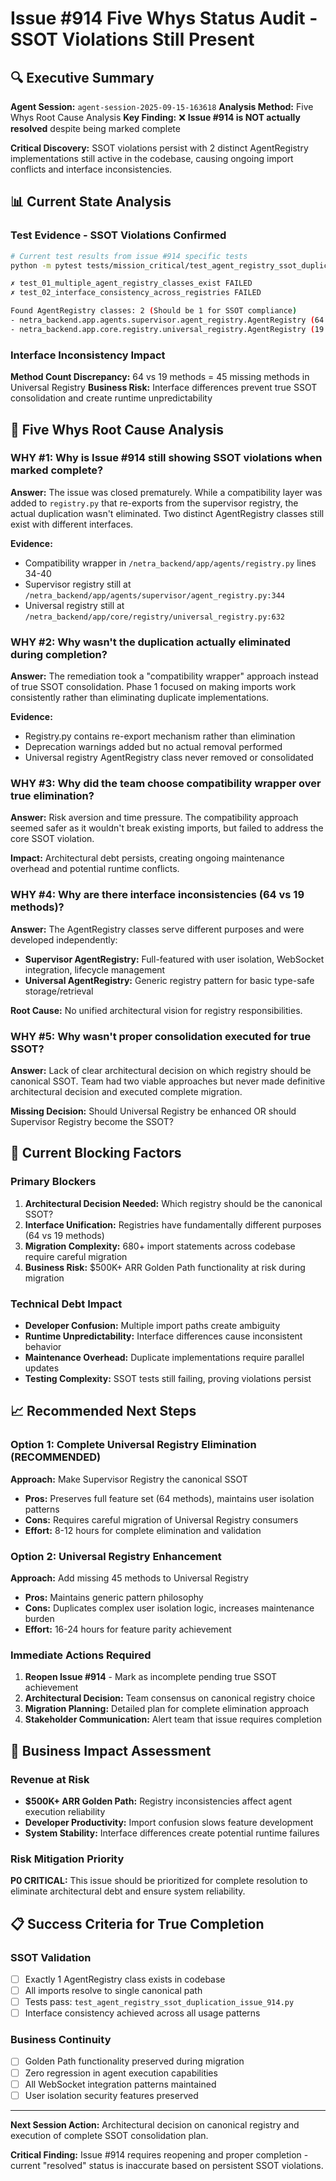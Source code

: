 # Issue #914 Five Whys Status Audit - SSOT Violations Still Present

## 🔍 Executive Summary

**Agent Session:** `agent-session-2025-09-15-163618`
**Analysis Method:** Five Whys Root Cause Analysis
**Key Finding:** ❌ **Issue #914 is NOT actually resolved** despite being marked complete

**Critical Discovery:** SSOT violations persist with 2 distinct AgentRegistry implementations still active in the codebase, causing ongoing import conflicts and interface inconsistencies.

## 📊 Current State Analysis

### Test Evidence - SSOT Violations Confirmed
```bash
# Current test results from issue #914 specific tests
python -m pytest tests/mission_critical/test_agent_registry_ssot_duplication_issue_914.py -v

✗ test_01_multiple_agent_registry_classes_exist FAILED
✗ test_02_interface_consistency_across_registries FAILED

Found AgentRegistry classes: 2 (Should be 1 for SSOT compliance)
- netra_backend.app.agents.supervisor.agent_registry.AgentRegistry (64 methods)
- netra_backend.app.core.registry.universal_registry.AgentRegistry (19 methods)
```

### Interface Inconsistency Impact
**Method Count Discrepancy:** 64 vs 19 methods = 45 missing methods in Universal Registry
**Business Risk:** Interface differences prevent true SSOT consolidation and create runtime unpredictability

## 🔬 Five Whys Root Cause Analysis

### WHY #1: Why is Issue #914 still showing SSOT violations when marked complete?
**Answer:** The issue was closed prematurely. While a compatibility layer was added to `registry.py` that re-exports from the supervisor registry, the actual duplication wasn't eliminated. Two distinct AgentRegistry classes still exist with different interfaces.

**Evidence:**
- Compatibility wrapper in `/netra_backend/app/agents/registry.py` lines 34-40
- Supervisor registry still at `/netra_backend/app/agents/supervisor/agent_registry.py:344`
- Universal registry still at `/netra_backend/app/core/registry/universal_registry.py:632`

### WHY #2: Why wasn't the duplication actually eliminated during completion?
**Answer:** The remediation took a "compatibility wrapper" approach instead of true SSOT consolidation. Phase 1 focused on making imports work consistently rather than eliminating duplicate implementations.

**Evidence:**
- Registry.py contains re-export mechanism rather than elimination
- Deprecation warnings added but no actual removal performed
- Universal registry AgentRegistry class never removed or consolidated

### WHY #3: Why did the team choose compatibility wrapper over true elimination?
**Answer:** Risk aversion and time pressure. The compatibility approach seemed safer as it wouldn't break existing imports, but failed to address the core SSOT violation.

**Impact:** Architectural debt persists, creating ongoing maintenance overhead and potential runtime conflicts.

### WHY #4: Why are there interface inconsistencies (64 vs 19 methods)?
**Answer:** The AgentRegistry classes serve different purposes and were developed independently:
- **Supervisor AgentRegistry:** Full-featured with user isolation, WebSocket integration, lifecycle management
- **Universal AgentRegistry:** Generic registry pattern for basic type-safe storage/retrieval

**Root Cause:** No unified architectural vision for registry responsibilities.

### WHY #5: Why wasn't proper consolidation executed for true SSOT?
**Answer:** Lack of clear architectural decision on which registry should be canonical SSOT. Team had two viable approaches but never made definitive architectural decision and executed complete migration.

**Missing Decision:** Should Universal Registry be enhanced OR should Supervisor Registry become the SSOT?

## 🎯 Current Blocking Factors

### Primary Blockers
1. **Architectural Decision Needed:** Which registry should be the canonical SSOT?
2. **Interface Unification:** Registries have fundamentally different purposes (64 vs 19 methods)
3. **Migration Complexity:** 680+ import statements across codebase require careful migration
4. **Business Risk:** $500K+ ARR Golden Path functionality at risk during migration

### Technical Debt Impact
- **Developer Confusion:** Multiple import paths create ambiguity
- **Runtime Unpredictability:** Interface differences cause inconsistent behavior
- **Maintenance Overhead:** Duplicate implementations require parallel updates
- **Testing Complexity:** SSOT tests still failing, proving violations persist

## 📈 Recommended Next Steps

### Option 1: Complete Universal Registry Elimination (RECOMMENDED)
**Approach:** Make Supervisor Registry the canonical SSOT
- **Pros:** Preserves full feature set (64 methods), maintains user isolation patterns
- **Cons:** Requires careful migration of Universal Registry consumers
- **Effort:** 8-12 hours for complete elimination and validation

### Option 2: Universal Registry Enhancement
**Approach:** Add missing 45 methods to Universal Registry
- **Pros:** Maintains generic pattern philosophy
- **Cons:** Duplicates complex user isolation logic, increases maintenance burden
- **Effort:** 16-24 hours for feature parity achievement

### Immediate Actions Required
1. **Reopen Issue #914** - Mark as incomplete pending true SSOT achievement
2. **Architectural Decision:** Team consensus on canonical registry choice
3. **Migration Planning:** Detailed plan for complete elimination approach
4. **Stakeholder Communication:** Alert team that issue requires completion

## 🚨 Business Impact Assessment

### Revenue at Risk
- **$500K+ ARR Golden Path:** Registry inconsistencies affect agent execution reliability
- **Developer Productivity:** Import confusion slows feature development
- **System Stability:** Interface differences create potential runtime failures

### Risk Mitigation Priority
**P0 CRITICAL:** This issue should be prioritized for complete resolution to eliminate architectural debt and ensure system reliability.

## 📋 Success Criteria for True Completion

### SSOT Validation
- [ ] Exactly 1 AgentRegistry class exists in codebase
- [ ] All imports resolve to single canonical path
- [ ] Tests pass: `test_agent_registry_ssot_duplication_issue_914.py`
- [ ] Interface consistency achieved across all usage patterns

### Business Continuity
- [ ] Golden Path functionality preserved during migration
- [ ] Zero regression in agent execution capabilities
- [ ] All WebSocket integration patterns maintained
- [ ] User isolation security features preserved

---

**Next Session Action:** Architectural decision on canonical registry and execution of complete SSOT consolidation plan.

**Critical Finding:** Issue #914 requires reopening and proper completion - current "resolved" status is inaccurate based on persistent SSOT violations.